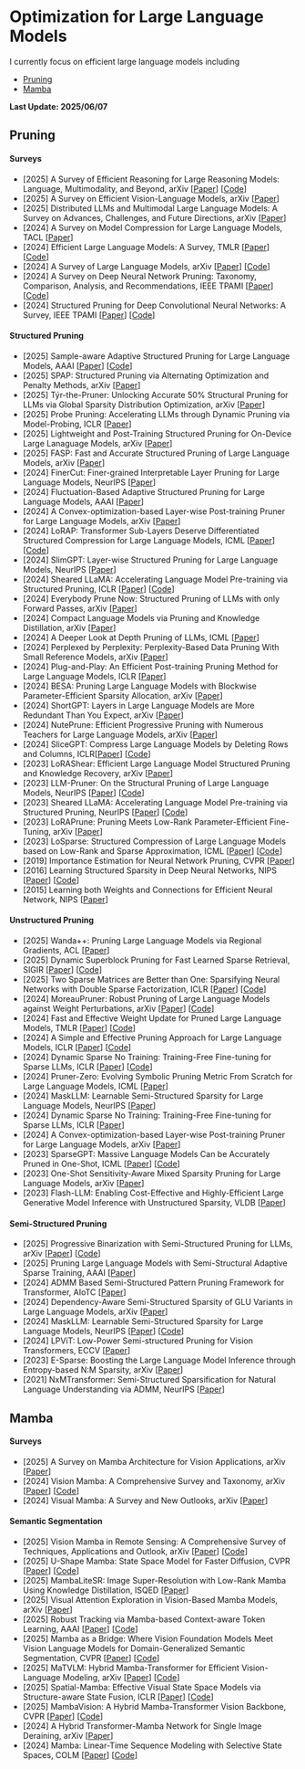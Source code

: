 # Optimization for Large Language Models


I currently focus on efficient large language models including
- [Pruning](#Pruning)
- [Mamba](#Mamba)

<strong> Last Update: 2025/06/07 </strong>





<a name="Pruning" />

## Pruning

#### Surveys 
- [2025] A Survey of Efficient Reasoning for Large Reasoning Models: Language, Multimodality, and Beyond, arXiv [[Paper](https://arxiv.org/pdf/2503.21614)] [[Code](https://github.com/XiaoYee/Awesome_Efficient_LRM_Reasoning)]
- [2025] A Survey on Efficient Vision-Language Models, arXiv [[Paper](https://arxiv.org/abs/2504.09724)]
- [2025] Distributed LLMs and Multimodal Large Language Models: A Survey on Advances, Challenges, and Future Directions, arXiv [[Paper](https://arxiv.org/abs/2503.16585)]
- [2024] A Survey on Model Compression for Large Language Models, TACL [[Paper](https://direct.mit.edu/tacl/article/doi/10.1162/tacl_a_00704/125482)] 
- [2024] Efficient Large Language Models: A Survey, TMLR [[Paper](https://arxiv.org/abs/2312.03863)] [[Code](https://github.com/AIoT-MLSys-Lab/Efficient-LLMs-Survey)]
- [2024] A Survey of Large Language Models, arXiv [[Paper](https://arxiv.org/abs/2303.18223)] [[Code](https://github.com/RUCAIBox/LLMSurvey)]
- [2024] A Survey on Deep Neural Network Pruning: Taxonomy, Comparison, Analysis, and Recommendations, IEEE TPAMI [[Paper](https://ieeexplore.ieee.org/abstract/document/10643325)] [[Code](https://github.com/hrcheng1066/awesome-pruning)]
- [2024] Structured Pruning for Deep Convolutional Neural Networks: A Survey, IEEE TPAMI [[Paper](https://ieeexplore.ieee.org/abstract/document/10330640)] [[Code](https://github.com/he-y/Awesome-Pruning)]
  
#### Structured Pruning
- [2025] Sample-aware Adaptive Structured Pruning for Large Language Models, AAAI [[Paper](https://ojs.aaai.org/index.php/AAAI/article/view/33973)] [[Code]( https://github.com/JunKong5/AdaPruner)]
- [2025] SPAP: Structured Pruning via Alternating Optimization and Penalty Methods, arXiv [[Paper](https://arxiv.org/abs/2505.03373)] 
- [2025] Týr-the-Pruner: Unlocking Accurate 50% Structural Pruning for LLMs via Global Sparsity Distribution Optimization, arXiv [[Paper](https://arxiv.org/abs/2503.09657)] 
- [2025] Probe Pruning: Accelerating LLMs through Dynamic Pruning via Model-Probing, ICLR [[Paper](https://arxiv.org/abs/2502.15618)]
- [2025] Lightweight and Post-Training Structured Pruning for On-Device Large Lanaguage Models, arXiv [[Paper](https://arxiv.org/abs/2501.15255)]
- [2025] FASP: Fast and Accurate Structured Pruning of Large Language Models, arXiv [[Paper](https://arxiv.org/abs/2501.09412)]
- [2024] FinerCut: Finer-grained Interpretable Layer Pruning for Large Language Models, NeurIPS [[Paper](https://openreview.net/forum?id=jrSWzgno4W)] 
- [2024] Fluctuation-Based Adaptive Structured Pruning for Large Language Models, AAAI [[Paper](https://ojs.aaai.org/index.php/AAAI/article/view/28960)]
- [2024] A Convex-optimization-based Layer-wise Post-training Pruner for Large Language Models, arXiv [[Paper](https://arxiv.org/abs/2408.03728)] 
- [2024] LoRAP: Transformer Sub-Layers Deserve Differentiated Structured Compression for Large Language Models, ICML [[Paper](https://arxiv.org/abs/2404.09695)] [[Code](https://github.com/lihuang258/LoRAP)]
- [2024] SlimGPT: Layer-wise Structured Pruning for Large Language Models, NeurIPS [[Paper](https://proceedings.neurips.cc/paper_files/paper/2024/hash/c1c44e46358e0fb94dc94ec495a7fb1a-Abstract-Conference.html)] 
- [2024] Sheared LLaMA: Accelerating Language Model Pre-training via Structured Pruning, ICLR [[Paper](https://openreview.net/forum?id=09iOdaeOzp)] [[Code](https://github.com/princeton-nlp/LLM-Shearing)]
- [2024] Everybody Prune Now: Structured Pruning of LLMs with only Forward Passes, arXiv [[Paper](https://arxiv.org/abs/2402.05406)] 
- [2024] Compact Language Models via Pruning and Knowledge Distillation, arXiv [[Paper](https://www.arxiv.org/abs/2407.14679)] 
- [2024] A Deeper Look at Depth Pruning of LLMs, ICML [[Paper](https://openreview.net/forum?id=9B7ayWclwN)] 
- [2024] Perplexed by Perplexity: Perplexity-Based Data Pruning With Small Reference Models, arXiv [[Paper](https://arxiv.org/abs/2405.20541)] 
- [2024] Plug-and-Play: An Efficient Post-training Pruning Method for Large Language Models, ICLR [[Paper](https://openreview.net/forum?id=Tr0lPx9woF)] 
- [2024] BESA: Pruning Large Language Models with Blockwise Parameter-Efficient Sparsity Allocation, arXiv [[Paper](https://arxiv.org/abs/2402.16880)]
- [2024] ShortGPT: Layers in Large Language Models are More Redundant Than You Expect, arXiv [[Paper](https://arxiv.org/abs/2403.03853)] 
- [2024] NutePrune: Efficient Progressive Pruning with Numerous Teachers for Large Language Models, arXiv [[Paper](https://arxiv.org/abs/2402.09773)] 
- [2024] SliceGPT: Compress Large Language Models by Deleting Rows and Columns, ICLR[[Paper](https://arxiv.org/abs/2401.15024)] [[Code](https://github.com/microsoft/TransformerCompression?utm_source=catalyzex.com)]
- [2023] LoRAShear: Efficient Large Language Model Structured Pruning and Knowledge Recovery, arXiv [[Paper](https://arxiv.org/abs/2310.18356)]
- [2023] LLM-Pruner: On the Structural Pruning of Large Language Models, NeurIPS [[Paper](https://proceedings.neurips.cc/paper_files/paper/2023/hash/44956951349095f74492a5471128a7e0-Abstract-Conference.html)] [[Code](https://github.com/horseee/LLM-Pruner)]
- [2023] Sheared LLaMA: Accelerating Language Model Pre-training via Structured Pruning, NeurIPS [[Paper](https://arxiv.org/abs/2310.06694)] [[Code](https://github.com/princeton-nlp/LLM-Shearing)]
- [2023] LoRAPrune: Pruning Meets Low-Rank Parameter-Efficient Fine-Tuning, arXiv [[Paper](https://doi.org/10.48550/arXiv.2305.18403)]
- [2023] LoSparse: Structured Compression of Large Language Models based on Low-Rank and Sparse Approximation, ICML [[Paper](https://proceedings.mlr.press/v202/li23ap.html)] [[Code](https://github.com/yxli2123/LoSparse)]
- [2019] Importance Estimation for Neural Network Pruning, CVPR  [[Paper](https://openaccess.thecvf.com/content_CVPR_2019/html/Molchanov_Importance_Estimation_for_Neural_Network_Pruning_CVPR_2019_paper.html)]
- [2016] Learning Structured Sparsity in Deep Neural Networks, NIPS  [[Paper](https://proceedings.neurips.cc/paper_files/paper/2016/hash/41bfd20a38bb1b0bec75acf0845530a7-Abstract.html)] [[Code](https://github.com/wenwei202/caffe/tree/scnn)]
- [2015] Learning both Weights and Connections for Efficient Neural Network, NIPS  [[Paper](https://proceedings.neurips.cc/paper/2015/hash/ae0eb3eed39d2bcef4622b2499a05fe6-Abstract.html)]



####  Unstructured Pruning

- [2025] Wanda++: Pruning Large Language Models via Regional Gradients, ACL [[Paper](https://arxiv.org/abs/2503.04992)]
- [2025] Dynamic Superblock Pruning for Fast Learned Sparse Retrieval, SIGIR [[Paper](https://arxiv.org/abs/2504.17045)]  [[Code](https://github.com/thefxperson/hierarchical_pruning)]
- [2025] Two Sparse Matrices are Better than One: Sparsifying Neural Networks with Double Sparse Factorization, ICLR [[Paper](https://openreview.net/forum?id=DwiwOcK1B7)]  [[Code](https://github.com/usamec/double_sparse)]
- [2024] MoreauPruner: Robust Pruning of Large Language Models against Weight Perturbations, arXiv [[Paper](https://arxiv.org/abs/2406.07017)]  [[Code](https://github.com/usamec/double_sparse)]
- [2024] Fast and Effective Weight Update for Pruned Large Language Models, TMLR [[Paper](https://openreview.net/forum?id=1hcpXd9Jir)] [[Code](https://github.com/fmfi-compbio/admm-pruning)]
- [2024] A Simple and Effective Pruning Approach for Large Language Models, ICLR [[Paper](https://arxiv.org/abs/2306.11695)] [[Code](https://github.com/locuslab/wanda)]
- [2024] Dynamic Sparse No Training: Training-Free Fine-tuning for Sparse LLMs, ICLR [[Paper](https://openreview.net/forum?id=1ndDmZdT4g)]  [[Code](https://github.com/zyxxmu/DSnoT)]
- [2024] Pruner-Zero: Evolving Symbolic Pruning Metric From Scratch for Large Language Models, ICML [[Paper](https://openreview.net/forum?id=1tRLxQzdep)] 
- [2024] MaskLLM: Learnable Semi-Structured Sparsity for Large Language Models, NeurIPS [[Paper](https://arxiv.org/abs/2409.17481)] 
- [2024] Dynamic Sparse No Training: Training-Free Fine-tuning for Sparse LLMs, ICLR [[Paper](https://arxiv.org/abs/2310.08915)] 
- [2024] A Convex-optimization-based Layer-wise Post-training Pruner for Large Language Models, arXiv [[Paper](https://arxiv.org/abs/2408.03728)]
- [2023] SparseGPT: Massive Language Models Can be Accurately Pruned in One-Shot, ICML [[Paper](https://arxiv.org/abs/2301.00774)] [[Code](https://github.com/IST-DASLab/sparsegpt)]
- [2023] One-Shot Sensitivity-Aware Mixed Sparsity Pruning for Large Language Models, arXiv [[Paper](https://arxiv.org/pdf/2310.09499v1.pdf)]
- [2023] Flash-LLM: Enabling Cost-Effective and Highly-Efficient Large Generative Model Inference with Unstructured Sparsity, VLDB [[Paper](https://dl.acm.org/doi/abs/10.14778/3626292.3626303)]



  


#### Semi-Structured Pruning



- [2025] Progressive Binarization with Semi-Structured Pruning for LLMs, arXiv [[Paper](https://arxiv.org/abs/2502.01705)] [[Code](https://github.com/XIANGLONGYAN/PBS2P)]
- [2025] Pruning Large Language Models with Semi-Structural Adaptive Sparse Training, AAAI [[Paper](https://ojs.aaai.org/index.php/AAAI/article/view/34592)]
- [2024] ADMM Based Semi-Structured Pattern Pruning Framework for Transformer, AIoTC [[Paper](https://ieeexplore.ieee.org/abstract/document/10748287)]
- [2024] Dependency-Aware Semi-Structured Sparsity of GLU Variants in Large Language Models, arXiv [[Paper](https://arxiv.org/abs/2405.01943)]
- [2024] MaskLLM: Learnable Semi-Structured Sparsity for Large Language Models, NeurIPS [[Paper](https://openreview.net/forum?id=Llu9nJal7b)]  [[Code](https://github.com/NVlabs/MaskLLM)]
- [2024] LPViT: Low-Power Semi-structured Pruning for Vision Transformers, ECCV [[Paper](https://link.springer.com/chapter/10.1007/978-3-031-73209-6_16)]
- [2023] E-Sparse: Boosting the Large Language Model Inference through Entropy-based N:M Sparsity, arXiv [[Paper](https://arxiv.org/abs/2310.15929)]
- [2021] NxMTransformer: Semi-Structured Sparsification for Natural Language Understanding via ADMM, NeurIPS [[Paper](https://proceedings.neurips.cc/paper/2021/hash/0e4f5cc9f4f3f7f1651a6b9f9214e5b1-Abstract.html)]



<a name="Mamba" />

## Mamba


#### Surveys 
- [2025] A Survey on Mamba Architecture for Vision Applications, arXiv [[Paper](https://arxiv.org/abs/2502.07161)] 
- [2024] Vision Mamba: A Comprehensive Survey and Taxonomy, arXiv [[Paper](https://arxiv.org/abs/2405.04404)] [[Code](https://github.com/lx6c78/Vision-Mamba-A-Comprehensive-Survey-and-Taxonomy)]
- [2024] Visual Mamba: A Survey and New Outlooks, arXiv [[Paper](https://arxiv.org/abs/2404.18861)] 




#### Semantic Segmentation

- [2025] Vision Mamba in Remote Sensing: A Comprehensive Survey of Techniques, Applications and Outlook, arXiv [[Paper](https://arxiv.org/abs/2505.00630)] [[Code](https://github.com/BaoBao0926/Awesome-Mamba-in-Remote-Sensing)]
- [2025] U-Shape Mamba: State Space Model for Faster Diffusion, CVPR [[Paper](https://arxiv.org/abs/2504.13499)]  [[Code](https://github.com/ErgastiAlex/U-Shape-Mamba)]
- [2025] MambaLiteSR: Image Super-Resolution with Low-Rank Mamba Using Knowledge Distillation, ISQED [[Paper](https://ieeexplore.ieee.org/abstract/document/11014425)] 
- [2025] Visual Attention Exploration in Vision-Based Mamba Models, arXiv [[Paper](https://arxiv.org/abs/2502.20764)] 
- [2025] Robust Tracking via Mamba-based Context-aware Token Learning, AAAI [[Paper](https://ojs.aaai.org/index.php/AAAI/article/view/32943)] [[Code](https://github.com/GXNU-ZhongLab/TemTrack)] 
- [2025] Mamba as a Bridge: Where Vision Foundation Models Meet Vision Language Models for Domain-Generalized Semantic Segmentation, CVPR [[Paper](https://openaccess.thecvf.com/content/CVPR2025/html/Zhang_Mamba_as_a_Bridge_Where_Vision_Foundation_Models_Meet_Vision_CVPR_2025_paper.html)] [[Code](https://github.com/devinxzhang/MFuser)] 
- [2025] MaTVLM: Hybrid Mamba-Transformer for Efficient Vision-Language Modeling, arXiv [[Paper](https://arxiv.org/abs/2503.13440)] [[Code](https://github.com/hustvl/MaTVLM)] 
- [2025] Spatial-Mamba: Effective Visual State Space Models via Structure-aware State Fusion, ICLR [[Paper](https://arxiv.org/abs/2410.15091)]  [[Code](https://github.com/EdwardChasel/Spatial-Mamba)]
- [2025] MambaVision: A Hybrid Mamba-Transformer Vision Backbone, CVPR [[Paper](https://openaccess.thecvf.com/content/CVPR2025/html/Hatamizadeh_MambaVision_A_Hybrid_Mamba-Transformer_Vision_Backbone_CVPR_2025_paper.html)]  [[Code](https://github.com/NVlabs/MambaVision)]
- [2024] A Hybrid Transformer-Mamba Network for Single Image Deraining, arXiv [[Paper](https://arxiv.org/abs/2409.00410)]
- [2024] Mamba: Linear-Time Sequence Modeling with Selective State Spaces, COLM [[Paper](https://openreview.net/forum?id=tEYskw1VY2#discussion)]  [[Code](https://github.com/state-spaces/mamba)] 
